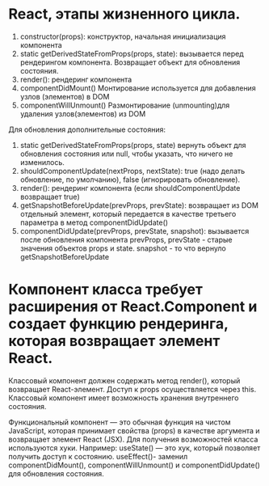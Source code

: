 # React, этапы жизненного цикла. 

1. constructor(props): конструктор, начальная инициализация компонента
2. static getDerivedStateFromProps(props, state): вызывается перед рендерингом компонента. 
   Возвращает объект для обновления состояния. 
3. render(): рендеринг компонента
4. componentDidMount() 
   Монтирование используется для добавления узлов (элементов) в DOM  
5. componentWillUnmount()
   Размонтирование (unmounting)для удаления узлов(элементов) из DOM

Для обновления дополнительные состояния:

1. static getDerivedStateFromProps(props, state)
   вернуть объект для обновления состояния или null, чтобы указать, что ничего не изменилось.
2. shouldComponentUpdate(nextProps, nextState): true (надо делать обновление, по умолчанию),
false (игнорировать обновление). 
3. render(): рендеринг компонента (если shouldComponentUpdate возвращает true)
4. getSnapshotBeforeUpdate(prevProps, prevState): возвращает из DOM отдельный элемент, 
 который передается в качестве третьего параметра в метод componentDidUpdate() 
5. componentDidUpdate(prevProps, prevState, snapshot):  вызывается после обновления компонента 
prevProps, prevState - старые значения объектов props и state. 
snapshot - то что вернуло getSnapshotBeforeUpdate

# Компонент класса требует расширения от React.Component и создает функцию рендеринга, которая возвращает элемент React.
Классовый компонент должен содержать метод render(), который возвращает React-элемент.
Доступ к props осуществляется через this.
Классовый компонент имеет возможность хранения внутреннего состояния.

Функциональный компонент — это обычная функция на чистом JavaScript, которая принимает свойства (props) 
в качестве аргумента и возвращает элемент React (JSX).
Для получения возможностей класса используются хуки.
Например: useState() — это хук, который позволяет получить доступ к состоянию.
useEffect()- заменил componentDidMount(), componentWillUnmount() и componentDidUpdate() для обновления состояния.


